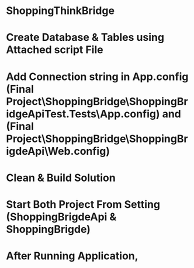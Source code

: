 # ShoppingThinkBridge
# Create Database & Tables using Attached script File
# Add Connection string in App.config  (Final Project\ShoppingBridge\ShoppingBridgeApiTest.Tests\App.config) and (Final Project\ShoppingBridge\ShoppingBrigdeApi\Web.config)
# Clean & Build Solution 
# Start Both Project From Setting (ShoppingBrigdeApi & ShoppingBrigde)
# After Running Application,

